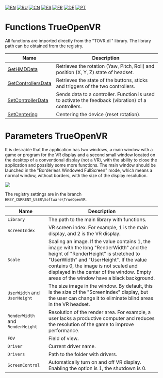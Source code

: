 ﻿[![EN](https://user-images.githubusercontent.com/9499881/27683803-659dc988-5cd8-11e7-9c05-0b747e917666.png)](https://github.com/TrueOpenVR/TrueOpenVR-Core/blob/master/Docs/README.md) 
[![RU](https://user-images.githubusercontent.com/9499881/27683795-5b0fbac6-5cd8-11e7-929c-057833e01fb1.png)](https://github.com/TrueOpenVR/TrueOpenVR-Core/blob/master/Docs/README.RU.md) 
[![CN](https://user-images.githubusercontent.com/9499881/31012373-978ce414-a522-11e7-9936-387b1c530e2f.png)](https://github.com/TrueOpenVR/TrueOpenVR-Core/blob/master/Docs/README.CN.md) 
[![ES](https://user-images.githubusercontent.com/9499881/31012379-9d8f7764-a522-11e7-8bf4-739077369e8b.png)](https://github.com/TrueOpenVR/TrueOpenVR-Core/blob/master/Docs/README.ES.md) 
[![FR](https://user-images.githubusercontent.com/9499881/31012387-a7b4aaac-a522-11e7-8485-36ce58dc2d4a.png)](https://github.com/TrueOpenVR/TrueOpenVR-Core/blob/master/Docs/README.FR.md) 
[![DE](https://user-images.githubusercontent.com/9499881/31012392-ac051326-a522-11e7-9c8c-2186ddf553d0.png)](https://github.com/TrueOpenVR/TrueOpenVR-Core/blob/master/Docs/README.DE.md) 
[![PT](https://user-images.githubusercontent.com/9499881/31012384-a1d1b544-a522-11e7-8a13-3cb53450d55c.png)](https://github.com/TrueOpenVR/TrueOpenVR-Core/blob/master/Docs/README.PT.md)
# Functions TrueOpenVR
All functions are imported directly from the "TOVR.dll" library. The library path can be obtained from the registry.

| Name  | Description |
| ------------- | ------------- |
| [GetHMDData](https://github.com/TrueOpenVR/TrueOpenVR-Core/blob/master/Docs/EN/Functions/GetHMDData.md) | Retrieves the rotation (Yaw, Pitch, Roll) and position (X, Y, Z) state of headset. |
| [GetControllersData](https://github.com/TrueOpenVR/TrueOpenVR-Core/blob/master/Docs/EN/Functions/GetControllersData.md) | Retrieves the state of the buttons, sticks and triggers of the two controllers. |
| [SetControllerData](https://github.com/TrueOpenVR/TrueOpenVR-Core/blob/master/Docs/EN/Functions/SetControllerData.md) | Sends data to a controller. Function is used to activate the feedback (vibration) of a controllers. |
| [SetCentering](https://github.com/TrueOpenVR/TrueOpenVR-Core/blob/master/Docs/EN/Functions/SetCentering.md) | Centering the device (reset rotation). |

# Parameters TrueOpenVR
It is desirable that the application has two windows, a main window with a game or program for the VR display and a second small window located on the desktop of a conventional display (not a VR), with the ability to close the application and possibly some more functions.
The main window should be launched in the "Borderless Windowed FullScreen" mode, which means a normal window, without borders, with the size of the display resolution.

![](https://user-images.githubusercontent.com/9499881/27838382-5d76aadc-60fb-11e7-9a1c-a312f2dddccc.png)


The registry settings are in the branch `HKEY_CURRENT_USER\Software\TrueOpenVR`.

| Name  | Description |
| ------------- | ------------- |
| `Library`  | The path to the main library with functions. |
| `ScreenIndex`  | VR screen index. For example, 1 is the main display, and 2 is the VR display.  |
| `Scale`  | Scaling an image. If the value contains 1, the image with the long "RenderWidth" and the height of "RenderHeight" is stretched to "UserWidth" and "UserHeight". If the value contains 0, the image is not scaled and displayed in the center of the window. Empty areas of the window have a black background.  |
| `UserWidth` and `UserHeight` | The size image in the window. By default, this is the size of the "ScreenIndex" display, but the user can change it to eliminate blind areas in the VR headset. |
| `RenderWidth` and `RenderHeight`  | Resolution of the render area. For example, a user lacks a productive computer and reduces the resolution of the game to improve performance.  |
| `FOV` | Field of view. |
| `Driver` | Current driver name.  |
| `Drivers`  | Path to the folder with drivers.  |
| `ScreenControl`  | Automatically turn on and off VR display. Enabling the option is 1, the shutdown is 0. |